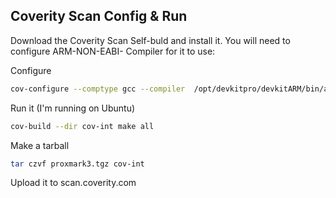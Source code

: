 
## Coverity Scan Config & Run
Download the Coverity Scan Self-buld and install it.
You will need to configure  ARM-NON-EABI- Compiler for it to use:

 Configure

```sh
cov-configure --comptype gcc --compiler  /opt/devkitpro/devkitARM/bin/arm-none-eabi-gcc
```

Run it (I'm running on Ubuntu)

```sh
cov-build --dir cov-int make all
```

Make a tarball

```sh
tar czvf proxmark3.tgz cov-int
```

Upload it to scan.coverity.com
